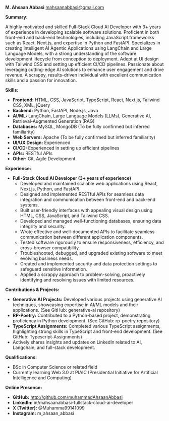**M. Ahsaan Abbasi**
mahsaanabbasi@gmail.com

**Summary:**

A highly motivated and skilled Full-Stack Cloud AI Developer with 3+ years of experience in developing scalable software solutions. Proficient in both front-end and back-end technologies, including JavaScript frameworks such as React, Next.js, and expertise in Python and FastAPI. Specializes in creating intelligent AI Agentic Applications using LangChain and Large Language Models, with a strong understanding of the software development lifecycle from conception to deployment. Adept at UI design with Tailwind CSS and setting up efficient CI/CD pipelines. Passionate about leveraging cutting-edge AI solutions to enhance user engagement and drive revenue. A scrappy, results-driven individual with excellent communication skills and a passion for innovation.

**Skills:**

*   **Frontend:** HTML, CSS, JavaScript, TypeScript, React, Next.js, Tailwind CSS, XML, jQuery
*   **Backend:** Python, FastAPI, Node.js, Java
*   **AI/ML:** LangChain, Large Language Models (LLMs), Generative AI, Retrieval-Augmented Generation (RAG)
*   **Databases:** MySQL, MongoDB (To be fully confirmed but inferred familiarity)
*   **Web Servers:** Apache (To be fully confirmed but inferred familiarity)
*   **UI/UX Design:** Experienced
*   **CI/CD:** Experienced in setting up efficient pipelines
*	**APIs:** RESTful APIs
*   **Other:** Git, Agile Development

**Experience:**

*   **Full-Stack Cloud AI Developer (3+ years of experience)**
    *   Developed and maintained scalable web applications using React, Next.js, Python, and FastAPI.
    *   Designed and implemented RESTful APIs for seamless data integration and communication between front-end and back-end systems.
    *   Built user-friendly interfaces with appealing visual design using HTML, CSS, JavaScript, and Tailwind CSS.
    *   Developed and managed well-functioning databases, ensuring data integrity and security.
    *   Wrote effective and well-documented APIs to facilitate seamless communication between different application components.
    *   Tested software rigorously to ensure responsiveness, efficiency, and cross-browser compatibility.
    *   Troubleshooted, debugged, and upgraded existing software to meet evolving business needs.
    *   Created and implemented security and data protection settings to safeguard sensitive information.
    *   Applied a scrappy approach to problem-solving, proactively identifying and resolving issues with limited resources.

**Contributions & Projects:**

*   **Generative AI Projects:** Developed various projects using generative AI techniques, showcasing expertise in AI/ML models and their applications. (See GitHub: generative-ai repository)
*   **RP-Poetry:** Contributed to a Python-based project, demonstrating proficiency in Python development. (See GitHub: rp-poetry repository)
*   **TypeScript Assignments:** Completed various TypeScript assignments, highlighting strong skills in TypeScript and front-end development. (See GitHub: Typescript-Assignments)
*   Actively shares insights and updates on LinkedIn related to AI, Langchain, and full-stack development.

**Qualifications:**

*   BSc in Computer Science or related field
*   Currently learning Web 3.0 at PIAIC (Presidential Initiative for Artificial Intelligence and Computing)

**Online Presence:**

*   **GitHub:** http://github.com/muhammadAhsaanAbbasi
*   **LinkedIn:** in/mahsaanabbasi-fullstack-cloud-ai-developer
*   **X (Twitter):** @Muhamma99141099
*   **Instagram:** m\_ahsaan\_abbasi
```